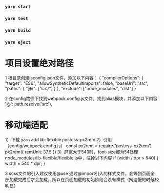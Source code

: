 ### `yarn start`

### `yarn test`

### `yarn build`
### `yarn eject`

# 项目设置绝对路径
1 根目录创建jsconfig.json文件，添加以下内容：
{
  "compilerOptions": {
     "target": "ES6",
     "allowSyntheticDefaultImports": false,
      "baseUrl": "src",
      "paths": {
          "@/*": ["src/*"]
     }
  },
  "exclude": ["node_modules", "dist"]
}

2 在config路径下找到webpack.config.js文件，找到alias模块，并添加以下内容
'@': path.resolve('src'),


# 移动端适配
1）下载
yarn add  lib-flexible postcss-px2rem
2）引用（config/webpack.config.js）
const px2rem = require('postcss-px2rem')
px2rem({ remUnit: 37.5 })
3）屏宽大于540时，font-size都为54处理
node_modules/lib-flexible/flexible.js中，注掉以下内容
if (width / dpr > 540) {
  width = 540 * dpr;
}


3 scss文件的引入建议使用@use
通过@import引入的样式文件，会等到页面全部加载完成后才会加载，所以在页面加载的初始阶段会没有样式（网速慢的时候较明显）
